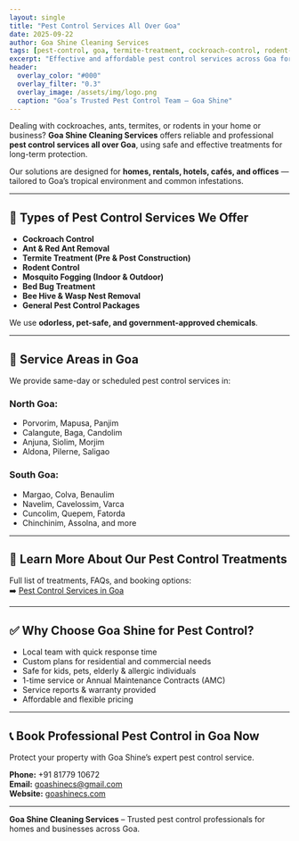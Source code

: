 ```yaml
---
layout: single
title: "Pest Control Services All Over Goa"
date: 2025-09-22
author: Goa Shine Cleaning Services
tags: [pest-control, goa, termite-treatment, cockroach-control, rodent-control]
excerpt: "Effective and affordable pest control services across Goa for homes, restaurants, hotels, and businesses."
header:
  overlay_color: "#000"
  overlay_filter: "0.3"
  overlay_image: /assets/img/logo.png
  caption: "Goa’s Trusted Pest Control Team – Goa Shine"
---
```


Dealing with cockroaches, ants, termites, or rodents in your home or business? **Goa Shine Cleaning Services** offers reliable and professional **pest control services all over Goa**, using safe and effective treatments for long-term protection.

Our solutions are designed for **homes, rentals, hotels, cafés, and offices** — tailored to Goa’s tropical environment and common infestations.

---

## 🐜 Types of Pest Control Services We Offer

- **Cockroach Control**  
- **Ant & Red Ant Removal**  
- **Termite Treatment (Pre & Post Construction)**  
- **Rodent Control**  
- **Mosquito Fogging (Indoor & Outdoor)**  
- **Bed Bug Treatment**  
- **Bee Hive & Wasp Nest Removal**  
- **General Pest Control Packages**  

We use **odorless, pet-safe, and government-approved chemicals**.

---

## 📍 Service Areas in Goa

We provide same-day or scheduled pest control services in:

### North Goa:
- Porvorim, Mapusa, Panjim  
- Calangute, Baga, Candolim  
- Anjuna, Siolim, Morjim  
- Aldona, Pilerne, Saligao  

### South Goa:
- Margao, Colva, Benaulim  
- Navelim, Cavelossim, Varca  
- Cuncolim, Quepem, Fatorda  
- Chinchinim, Assolna, and more  

---

## 🔗 Learn More About Our Pest Control Treatments

Full list of treatments, FAQs, and booking options:  
➡️ [Pest Control Services in Goa](https://goashinecs.com/pest-control-services-goa)

---

## ✅ Why Choose Goa Shine for Pest Control?

- Local team with quick response time  
- Custom plans for residential and commercial needs  
- Safe for kids, pets, elderly & allergic individuals  
- 1-time service or Annual Maintenance Contracts (AMC)  
- Service reports & warranty provided  
- Affordable and flexible pricing  

---

## 📞 Book Professional Pest Control in Goa Now

Protect your property with Goa Shine’s expert pest control service.

**Phone:** +91 81779 10672  
**Email:** [goashinecs@gmail.com](mailto:goashinecs@gmail.com)  
**Website:** [goashinecs.com](https://goashinecs.com)

---

**Goa Shine Cleaning Services** – Trusted pest control professionals for homes and businesses across Goa.
